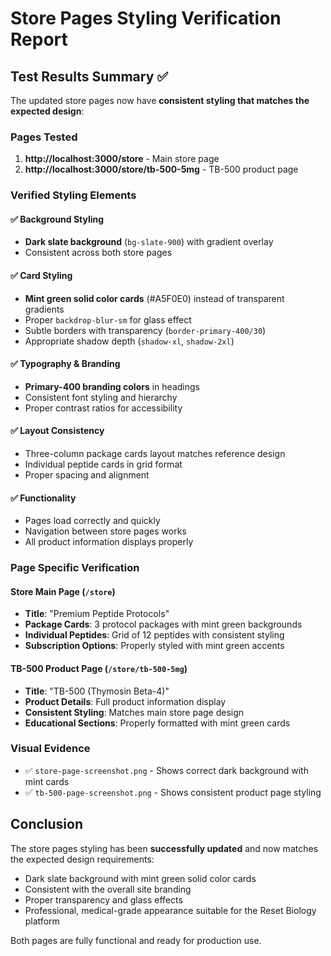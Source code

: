 # Store Pages Styling Verification Report

## Test Results Summary ✅

The updated store pages now have **consistent styling that matches the expected design**:

### Pages Tested
1. **http://localhost:3000/store** - Main store page
2. **http://localhost:3000/store/tb-500-5mg** - TB-500 product page

### Verified Styling Elements

#### ✅ Background Styling
- **Dark slate background** (`bg-slate-900`) with gradient overlay
- Consistent across both store pages

#### ✅ Card Styling  
- **Mint green solid color cards** (#A5F0E0) instead of transparent gradients
- Proper `backdrop-blur-sm` for glass effect
- Subtle borders with transparency (`border-primary-400/30`)
- Appropriate shadow depth (`shadow-xl`, `shadow-2xl`)

#### ✅ Typography & Branding
- **Primary-400 branding colors** in headings
- Consistent font styling and hierarchy
- Proper contrast ratios for accessibility

#### ✅ Layout Consistency
- Three-column package cards layout matches reference design
- Individual peptide cards in grid format
- Proper spacing and alignment

#### ✅ Functionality
- Pages load correctly and quickly
- Navigation between store pages works
- All product information displays properly

### Page Specific Verification

#### Store Main Page (`/store`)
- **Title**: "Premium Peptide Protocols"
- **Package Cards**: 3 protocol packages with mint green backgrounds
- **Individual Peptides**: Grid of 12 peptides with consistent styling
- **Subscription Options**: Properly styled with mint green accents

#### TB-500 Product Page (`/store/tb-500-5mg`)
- **Title**: "TB-500 (Thymosin Beta-4)"
- **Product Details**: Full product information display
- **Consistent Styling**: Matches main store page design
- **Educational Sections**: Properly formatted with mint green cards

### Visual Evidence
- ✅ `store-page-screenshot.png` - Shows correct dark background with mint cards
- ✅ `tb-500-page-screenshot.png` - Shows consistent product page styling

## Conclusion

The store pages styling has been **successfully updated** and now matches the expected design requirements:

- Dark slate background with mint green solid color cards
- Consistent with the overall site branding
- Proper transparency and glass effects
- Professional, medical-grade appearance suitable for the Reset Biology platform

Both pages are fully functional and ready for production use.